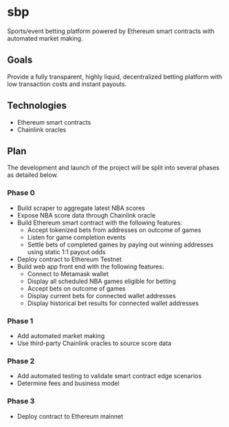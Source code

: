 # sbp

Sports/event betting platform powered by Ethereum smart contracts with automated market making.

## Goals

Provide a fully transparent, highly liquid, decentralized betting platform with low transaction costs and instant payouts.

## Technologies

+ Ethereum smart contracts
+ Chainlink oracles

## Plan

The development and launch of the project will be split into several phases as detailed below.

### Phase 0

+ Build scraper to aggregate latest NBA scores
+ Expose NBA score data through Chainlink oracle
+ Build Ethereum smart contract with the following features:
  + Accept tokenized bets from addresses on outcome of games
  + Listen for game completion events
  + Settle bets of completed games by paying out winning addresses using static 1:1 payout odds
+ Deploy contract to Ethereum Testnet
+ Build web app front end with the following features:
  + Connect to Metamask wallet
  + Display all scheduled NBA games eligible for betting
  + Accept bets on outcome of games
  + Display current bets for connected wallet addresses
  + Display historical bet results for connected wallet addresses
  
### Phase 1

+ Add automated market making
+ Use third-party Chainlink oracles to source score data

### Phase 2

+ Add automated testing to validate smart contract edge scenarios
+ Determine fees and business model

### Phase 3

+ Deploy contract to Ethereum mainnet
